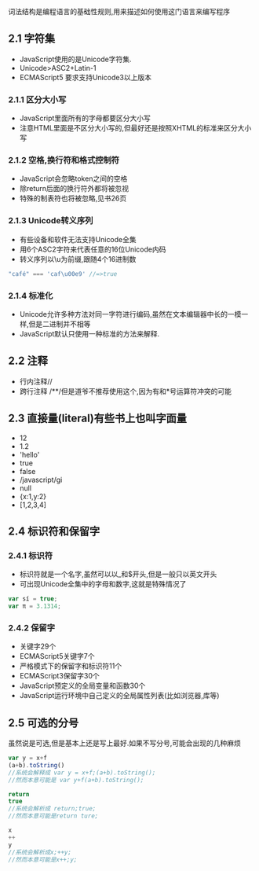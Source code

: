 词法结构是编程语言的基础性规则,用来描述如何使用这门语言来编写程序

## 2.1 字符集

- JavaScript使用的是Unicode字符集.
- Unicode>ASC2+Latin-1
- ECMAScript5 要求支持Unicode3以上版本

### 2.1.1 区分大小写
- JavaScript里面所有的字母都要区分大小写
- 注意HTML里面是不区分大小写的,但最好还是按照XHTML的标准来区分大小写

### 2.1.2 空格,换行符和格式控制符
- JavaScript会忽略token之间的空格
- 除return后面的换行符外都将被忽视
- 特殊的制表符也将被忽略,见书26页

### 2.1.3 Unicode转义序列
- 有些设备和软件无法支持Unicode全集
- 用6个ASC2字符来代表任意的16位Unicode内码
- 转义序列以\u为前缀,跟随4个16进制数
```javascript
"café" === 'caf\u00e9' //=>true
```

### 2.1.4 标准化
- Unicode允许多种方法对同一字符进行编码,虽然在文本编辑器中长的一模一样,但是二进制并不相等
- JavaScript默认只使用一种标准的方法来解释.

## 2.2 注释

- 行内注释//
- 跨行注释 /**/但是道爷不推荐使用这个,因为有和*号运算符冲突的可能

## 2.3 直接量(literal)有些书上也叫字面量

- 12
- 1.2
- 'hello'
- true
- false
- /javascript/gi
- null
- {x:1,y:2}
- [1,2,3,4]

## 2.4 标识符和保留字


### 2.4.1 标识符
- 标识符就是一个名字,虽然可以以_和$开头,但是一般只以英文开头
- 可出现Unicode全集中的字母和数字,这就是特殊情况了
```javascript
var sí = true;
var π = 3.1314;
```

### 2.4.2 保留字
- 关键字29个
- ECMAScript5关键字7个
- 严格模式下的保留字和标识符11个
- ECMAScript3保留字30个
- JavaScript预定义的全局变量和函数30个
- JavaScript运行环境中自己定义的全局属性列表(比如浏览器,库等)

## 2.5 可选的分号

虽然说是可选,但是基本上还是写上最好.如果不写分号,可能会出现的几种麻烦
```javascript
var y = x+f
(a+b).toString()
//系统会解释成 var y = x+f;(a+b).toString();
//然而本意可能是 var y+f(a+b).toString();
```
```javascript
return
true
//系统会解析成 return;true;
//然而本意可能是return ture;
```
```javascript
x
++
y
//系统会解析成x;++y;
//然而本意可能是x++;y;
```